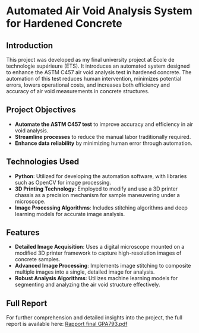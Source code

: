 # Automated Air Void Analysis System for Hardened Concrete

## Introduction
This project was developed as my final university project at École de technologie supérieure (ÉTS). It introduces an automated system designed to enhance the ASTM C457 air void analysis test in hardened concrete. The automation of this test reduces human intervention, minimizes potential errors, lowers operational costs, and increases both efficiency and accuracy of air void measurements in concrete structures.

## Project Objectives
- **Automate the ASTM C457 test** to improve accuracy and efficiency in air void analysis.
- **Streamline processes** to reduce the manual labor traditionally required.
- **Enhance data reliability** by minimizing human error through automation.

## Technologies Used
- **Python**: Utilized for developing the automation software, with libraries such as OpenCV for image processing.
- **3D Printing Technology**: Employed to modify and use a 3D printer chassis as a precision mechanism for sample maneuvering under a microscope.
- **Image Processing Algorithms**: Includes stitching algorithms and deep learning models for accurate image analysis.

## Features
- **Detailed Image Acquisition**: Uses a digital microscope mounted on a modified 3D printer framework to capture high-resolution images of concrete samples.
- **Advanced Image Processing**: Implements image stitching to composite multiple images into a single, detailed image for analysis.
- **Robust Analysis Algorithms**: Utilizes machine learning models for segmenting and analyzing the air void structure effectively.

## Full Report
For further comprehension and detailed insights into the project, the full report is available here:
[Rapport final GPA793.pdf](Rapport%20final%20GPA793.pdf)
